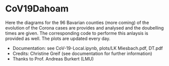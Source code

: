 # CoV19Dahoam
Here the diagrams for the 96 Bavarian counties (more coming) of the evolution of the Corona cases are provides and analysed and the doubelling times are given. The corresponding code to performe this anlaysis is provided as well. The plots are updated every day.

* Documentation: see CoV-19-Local.ipynb, plots/LK Miesbach.pdf, DT.pdf
* Credits: Christine Greif (see documentation for further information) 
* Thanks to Prof. Andreas Burkert (LMU)
